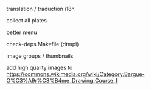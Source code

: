 translation / traduction i18n

collect all plates

better menu

check-deps Makefile (dtmpl)

image groups / thumbnails

add high quality images to
	https://commons.wikimedia.org/wiki/Category:Bargue-G%C3%A9r%C3%B4me_Drawing_Course_I
